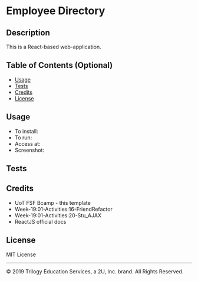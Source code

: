 # Employee Directory

## Description 
This is a React-based web-application.

## Table of Contents (Optional)

* [Usage](#usage)
* [Tests](#tests)
* [Credits](#credits)
* [License](#license)

## Usage 
* To install: 
* To run: 
* Access at: 
* Screenshot:

## Tests

## Credits
* UoT FSF Bcamp - this template
* Week-19:01-Activities:16-FriendRefactor
* Week-19:01-Activities:20-Stu_AJAX
* ReactJS official docs

## License

MIT License

---
© 2019 Trilogy Education Services, a 2U, Inc. brand. All Rights Reserved.
